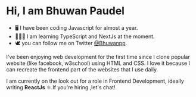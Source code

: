 # Hi, I am Bhuwan Paudel

- 🖥️ I have been coding Javascript for almost a year.
- 🧑🏻‍💻 I am learning TypeScript and NextJs at the moment.
- 🕊️ you can follow me on Twitter [@Bhuwanpp](https://twitter.com/Bhuwanpp).

I've been enjoying web development for the first time since
I clone popular website (like facebook, w3school) using HTML and CSS.
I love it because I can recreate the frontend part of the websites that I use
daily.

I am currently on the look out for a role in Frontend Development,
ideally writing **ReactJs** ⚛️.If you're hiring ,let's chat!
